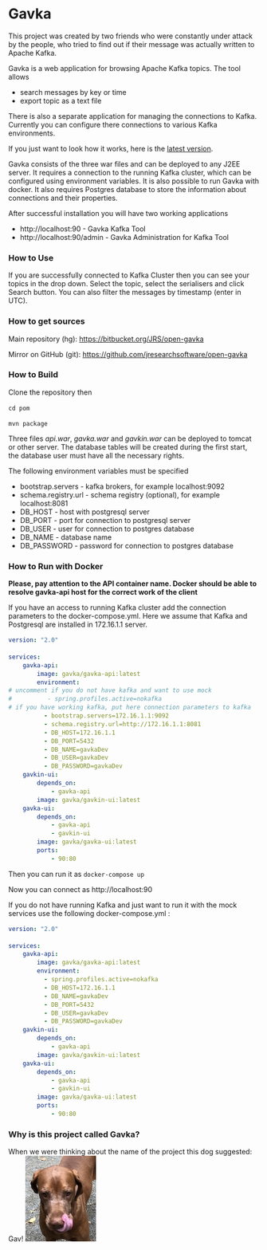 # Gavka #

This project was created by two friends who were constantly under attack by the people, who tried to find out if their message was actually written to Apache Kafka.

Gavka is a web application for browsing Apache Kafka topics. The tool allows

* search messages by key or time
* export topic as a text file

There is also a separate application for managing the connections to Kafka. Currently you can configure there connections to various Kafka environments.

If you just want to look how it works, here is the [latest version](http://c.chnch.us:90/).

Gavka consists of the three war files and can be deployed to any J2EE server. It requires a connection to the running Kafka cluster, which can be configured using environment variables. It is also possible to run Gavka with docker. It also requires Postgres database to store the information about connections and their properties.

After successful installation you will have two working applications

* http://localhost:90 - Gavka Kafka Tool
* http://localhost:90/admin - Gavka Administration for Kafka Tool

### How to Use ###

If you are successfully connected to Kafka Cluster then you can see your topics in the drop down.  Select the topic, select the serialisers and click Search button. You can also filter the messages by timestamp (enter in UTC).

### How to get sources ###

Main repository (hg): https://bitbucket.org/JRS/open-gavka

Mirror on GitHub (git): https://github.com/jresearchsoftware/open-gavka

### How to Build ###

Clone the repository then

`cd pom`

`mvn package`

Three files *api.war*, *gavka.war* and *gavkin.war* can be deployed to tomcat or other server. The database tables will be created during the first start, the database user must have all the necessary rights.

The following environment variables must be specified

* bootstrap.servers - kafka brokers, for example localhost:9092
* schema.registry.url - schema registry (optional), for example localhost:8081
* DB_HOST - host with postgresql server 
* DB_PORT - port for connection to postgresql server
* DB_USER - user for connection to postgres database
* DB_NAME - database name 
* DB_PASSWORD - password for connection to postgres database


### How to Run with Docker ###

**Please, pay attention to the API container name. Docker should be able to resolve gavka-api host for the correct work of the client**

If you have an access to running Kafka cluster add the connection parameters to the docker-compose.yml. Here we assume that Kafka and Postgresql are installed in 172.16.1.1 server.

```yaml
version: "2.0"

services:
    gavka-api: 
        image: gavka/gavka-api:latest
        environment:  
# uncomment if you do not have kafka and want to use mock          
#          - spring.profiles.active=nokafka
# if you have working kafka, put here connection parameters to kafka   
          - bootstrap.servers=172.16.1.1:9092
          - schema.registry.url=http://172.16.1.1:8081
          - DB_HOST=172.16.1.1
          - DB_PORT=5432
          - DB_NAME=gavkaDev
          - DB_USER=gavkaDev
          - DB_PASSWORD=gavkaDev 
    gavkin-ui:
        depends_on: 
            - gavka-api
        image: gavka/gavkin-ui:latest
    gavka-ui:
        depends_on: 
            - gavka-api
            - gavkin-ui
        image: gavka/gavka-ui:latest
        ports:
            - 90:80
```   
Then you can run it as 
`docker-compose up`

Now you can connect as http://localhost:90

If you do not have running Kafka and just want to run it with the mock services use the following docker-compose.yml :

```yaml
version: "2.0"

services:
    gavka-api: 
        image: gavka/gavka-api:latest
        environment:  
          - spring.profiles.active=nokafka
          - DB_HOST=172.16.1.1
          - DB_NAME=gavkaDev
          - DB_PORT=5432
          - DB_USER=gavkaDev
          - DB_PASSWORD=gavkaDev 
    gavkin-ui:
        depends_on: 
            - gavka-api
        image: gavka/gavkin-ui:latest
    gavka-ui:
        depends_on: 
            - gavka-api
            - gavkin-ui
        image: gavka/gavka-ui:latest
        ports:
            - 90:80

```   


### Why is this project called Gavka? ###

When we were thinking about the name of the project this dog suggested: Gav! ![artie](images/artie.JPG)
